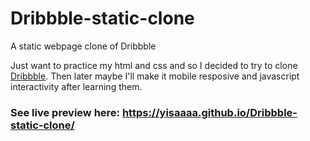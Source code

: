 # Dribbble-static-clone
A static webpage clone of Dribbble

Just want to practice my html and css and so I decided to try to clone [Dribbble](https://dribbble.com/). Then later maybe I'll make it mobile resposive and javascript interactivity after learning them.
### See live preview here: https://yisaaaa.github.io/Dribbble-static-clone/
